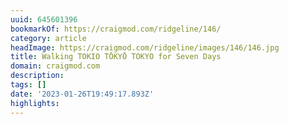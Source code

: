 ```yaml
---
uuid: 645601396
bookmarkOf: https://craigmod.com/ridgeline/146/
category: article
headImage: https://craigmod.com/ridgeline/images/146/146.jpg
title: Walking TOKIO TŌKYŌ TOKYO for Seven Days
domain: craigmod.com
description: 
tags: []
date: '2023-01-26T19:49:17.893Z'
highlights: 
---
```




